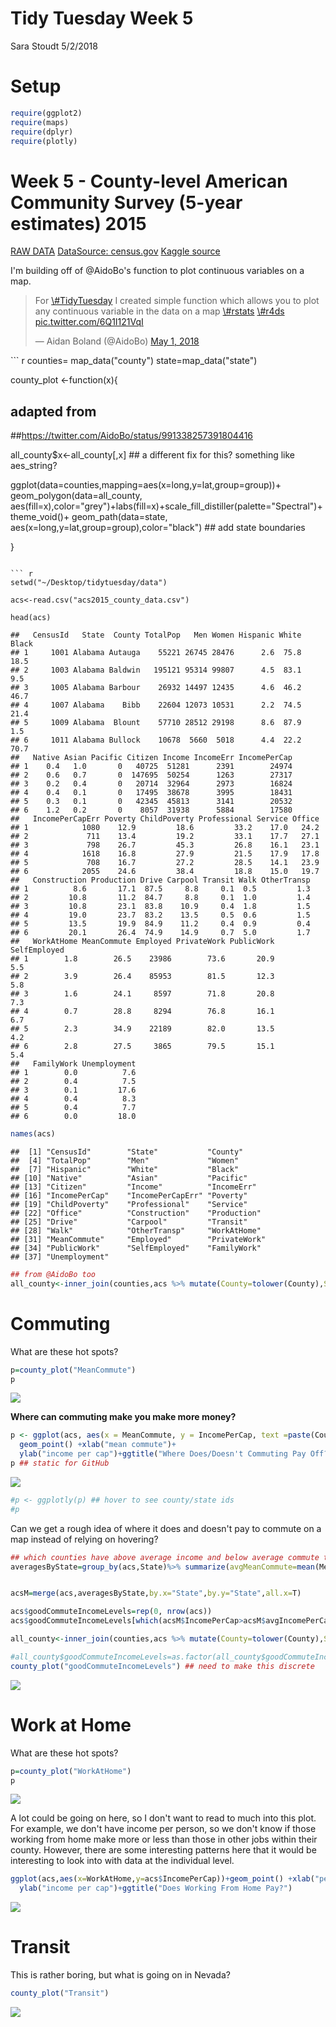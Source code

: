 Tidy Tuesday Week 5
================
Sara Stoudt
5/2/2018

Setup
=====

``` r
require(ggplot2)
require(maps)
require(dplyr)
require(plotly)
```

Week 5 - County-level American Community Survey (5-year estimates) 2015
=======================================================================

[RAW DATA](https://github.com/rfordatascience/tidytuesday/blob/master/data/acs2015_county_data.csv)
[DataSource: census.gov](https://factfinder.census.gov/faces/nav/jsf/pages/index.xhtml)
[Kaggle source](https://www.kaggle.com/muonneutrino/us-census-demographic-data)

I'm building off of @AidoBo's function to plot continuous variables on a map.

<blockquote class="twitter-tweet" data-lang="en">
<p lang="en" dir="ltr">
For <a href="https://twitter.com/hashtag/TidyTuesday?src=hash&amp;ref_src=twsrc%5Etfw">\#TidyTuesday</a> I created simple function which allows you to plot any continuous variable in the data on a map <a href="https://twitter.com/hashtag/rstats?src=hash&amp;ref_src=twsrc%5Etfw">\#rstats</a> <a href="https://twitter.com/hashtag/r4ds?src=hash&amp;ref_src=twsrc%5Etfw">\#r4ds</a> <a href="https://t.co/6Q1I121VqI">pic.twitter.com/6Q1I121VqI</a>
</p>
— Aidan Boland (@AidoBo) <a href="https://twitter.com/AidoBo/status/991338257391804416?ref_src=twsrc%5Etfw">May 1, 2018</a>
</blockquote>
<script async src="https://platform.twitter.com/widgets.js" charset="utf-8"></script>
``` r
counties= map_data("county")
state=map_data("state")

  county_plot <-function(x){
  ## adapted from
  
  ##https://twitter.com/AidoBo/status/991338257391804416
  
  all_county$x<-all_county[,x] ## a different fix for this? something like aes_string?
  
  ggplot(data=counties,mapping=aes(x=long,y=lat,group=group))+
    geom_polygon(data=all_county, aes(fill=x),color="grey")+labs(fill=x)+scale_fill_distiller(palette="Spectral")+theme_void()+
    geom_path(data=state, aes(x=long,y=lat,group=group),color="black") ## add state boundaries
  
}
```

``` r
setwd("~/Desktop/tidytuesday/data")

acs<-read.csv("acs2015_county_data.csv")

head(acs)
```

    ##   CensusId   State  County TotalPop   Men Women Hispanic White Black
    ## 1     1001 Alabama Autauga    55221 26745 28476      2.6  75.8  18.5
    ## 2     1003 Alabama Baldwin   195121 95314 99807      4.5  83.1   9.5
    ## 3     1005 Alabama Barbour    26932 14497 12435      4.6  46.2  46.7
    ## 4     1007 Alabama    Bibb    22604 12073 10531      2.2  74.5  21.4
    ## 5     1009 Alabama  Blount    57710 28512 29198      8.6  87.9   1.5
    ## 6     1011 Alabama Bullock    10678  5660  5018      4.4  22.2  70.7
    ##   Native Asian Pacific Citizen Income IncomeErr IncomePerCap
    ## 1    0.4   1.0       0   40725  51281      2391        24974
    ## 2    0.6   0.7       0  147695  50254      1263        27317
    ## 3    0.2   0.4       0   20714  32964      2973        16824
    ## 4    0.4   0.1       0   17495  38678      3995        18431
    ## 5    0.3   0.1       0   42345  45813      3141        20532
    ## 6    1.2   0.2       0    8057  31938      5884        17580
    ##   IncomePerCapErr Poverty ChildPoverty Professional Service Office
    ## 1            1080    12.9         18.6         33.2    17.0   24.2
    ## 2             711    13.4         19.2         33.1    17.7   27.1
    ## 3             798    26.7         45.3         26.8    16.1   23.1
    ## 4            1618    16.8         27.9         21.5    17.9   17.8
    ## 5             708    16.7         27.2         28.5    14.1   23.9
    ## 6            2055    24.6         38.4         18.8    15.0   19.7
    ##   Construction Production Drive Carpool Transit Walk OtherTransp
    ## 1          8.6       17.1  87.5     8.8     0.1  0.5         1.3
    ## 2         10.8       11.2  84.7     8.8     0.1  1.0         1.4
    ## 3         10.8       23.1  83.8    10.9     0.4  1.8         1.5
    ## 4         19.0       23.7  83.2    13.5     0.5  0.6         1.5
    ## 5         13.5       19.9  84.9    11.2     0.4  0.9         0.4
    ## 6         20.1       26.4  74.9    14.9     0.7  5.0         1.7
    ##   WorkAtHome MeanCommute Employed PrivateWork PublicWork SelfEmployed
    ## 1        1.8        26.5    23986        73.6       20.9          5.5
    ## 2        3.9        26.4    85953        81.5       12.3          5.8
    ## 3        1.6        24.1     8597        71.8       20.8          7.3
    ## 4        0.7        28.8     8294        76.8       16.1          6.7
    ## 5        2.3        34.9    22189        82.0       13.5          4.2
    ## 6        2.8        27.5     3865        79.5       15.1          5.4
    ##   FamilyWork Unemployment
    ## 1        0.0          7.6
    ## 2        0.4          7.5
    ## 3        0.1         17.6
    ## 4        0.4          8.3
    ## 5        0.4          7.7
    ## 6        0.0         18.0

``` r
names(acs)
```

    ##  [1] "CensusId"        "State"           "County"         
    ##  [4] "TotalPop"        "Men"             "Women"          
    ##  [7] "Hispanic"        "White"           "Black"          
    ## [10] "Native"          "Asian"           "Pacific"        
    ## [13] "Citizen"         "Income"          "IncomeErr"      
    ## [16] "IncomePerCap"    "IncomePerCapErr" "Poverty"        
    ## [19] "ChildPoverty"    "Professional"    "Service"        
    ## [22] "Office"          "Construction"    "Production"     
    ## [25] "Drive"           "Carpool"         "Transit"        
    ## [28] "Walk"            "OtherTransp"     "WorkAtHome"     
    ## [31] "MeanCommute"     "Employed"        "PrivateWork"    
    ## [34] "PublicWork"      "SelfEmployed"    "FamilyWork"     
    ## [37] "Unemployment"

``` r
## from @AidoBo too
all_county<-inner_join(counties,acs %>% mutate(County=tolower(County),State=tolower(State)),by=c("subregion"="County","region"="State"))
```

Commuting
=========

What are these hot spots?

``` r
p=county_plot("MeanCommute") 
p
```

![](commutingExplore_files/figure-markdown_github/unnamed-chunk-4-1.png)

**Where can commuting make you make more money?**

``` r
p <- ggplot(acs, aes(x = MeanCommute, y = IncomePerCap, text =paste(County,State,sep="-"))) +
  geom_point() +xlab("mean commute")+
  ylab("income per cap")+ggtitle("Where Does/Doesn't Commuting Pay Off?")
p ## static for GitHub
```

![](commutingExplore_files/figure-markdown_github/unnamed-chunk-5-1.png)

``` r
#p <- ggplotly(p) ## hover to see county/state ids
#p
```

Can we get a rough idea of where it does and doesn't pay to commute on a map instead of relying on hovering?

``` r
## which counties have above average income and below average commute time per state (averages within a state)
averagesByState=group_by(acs,State)%>% summarize(avgMeanCommute=mean(MeanCommute),avgIncomePerCap=mean(IncomePerCap))


acsM=merge(acs,averagesByState,by.x="State",by.y="State",all.x=T)

acs$goodCommuteIncomeLevels=rep(0, nrow(acs))
acs$goodCommuteIncomeLevels[which(acsM$IncomePerCap>acsM$avgIncomePerCap & acsM$MeanCommute < acsM$avgMeanCommute)]=1

all_county<-inner_join(counties,acs %>% mutate(County=tolower(County),State=tolower(State)),by=c("subregion"="County","region"="State"))

#all_county$goodCommuteIncomeLevels=as.factor(all_county$goodCommuteIncomeLevels)
county_plot("goodCommuteIncomeLevels") ## need to make this discrete
```

![](commutingExplore_files/figure-markdown_github/unnamed-chunk-6-1.png)

Work at Home
============

What are these hot spots?

``` r
p=county_plot("WorkAtHome") 
p
```

![](commutingExplore_files/figure-markdown_github/unnamed-chunk-7-1.png)

A lot could be going on here, so I don't want to read to much into this plot. For example, we don't have income per person, so we don't know if those working from home make more or less than those in other jobs within their county. However, there are some interesting patterns here that it would be interesting to look into with data at the individual level.

``` r
ggplot(acs,aes(x=WorkAtHome,y=acs$IncomePerCap))+geom_point() +xlab("percentage working from home")+
  ylab("income per cap")+ggtitle("Does Working From Home Pay?")
```

![](commutingExplore_files/figure-markdown_github/unnamed-chunk-8-1.png)

Transit
=======

This is rather boring, but what is going on in Nevada?

``` r
county_plot("Transit")
```

![](commutingExplore_files/figure-markdown_github/unnamed-chunk-9-1.png)

